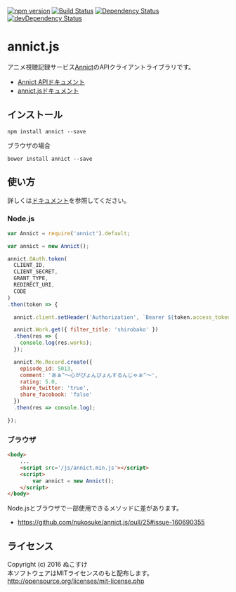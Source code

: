 [![npm version](https://badge.fury.io/js/annict.svg)](https://badge.fury.io/js/annict)
[![Build Status](https://travis-ci.org/nukosuke/annict.js.svg?branch=develop)](https://travis-ci.org/nukosuke/annict.js)
[![Dependency Status](https://david-dm.org/nukosuke/annict.js.svg)](https://david-dm.org/nukosuke/annict.js)
[![devDependency Status](https://david-dm.org/nukosuke/annict.js/dev-status.svg)](https://david-dm.org/nukosuke/annict.js#info=devDependencies)

# annict.js
アニメ視聴記録サービス[Annict](https://annict.com/)のAPIクライアントライブラリです。

- [Annict APIドキュメント](https://annict.wikihub.io/)
- [annict.jsドキュメント](http://qiita.com/nukosuke/items/eb4829de5a0497bd43c2)


## インストール
```
npm install annict --save
```

ブラウザの場合
```
bower install annict --save
```

## 使い方
詳しくは[ドキュメント](http://qiita.com/nukosuke/items/eb4829de5a0497bd43c2)を参照してください。

### Node.js

```js
var Annict = require('annict').default;

var annict = new Annict();

annict.OAuth.token(
  CLIENT_ID,
  CLIENT_SECRET,
  GRANT_TYPE,
  REDIRECT_URI,
  CODE
)
.then(token => {

  annict.client.setHeader('Authorization', `Bearer ${token.access_token}`);

  annict.Work.get({ filter_title: 'shirobako' })
  .then(res => {
    console.log(res.works);
  });

  annict.Me.Record.create({
    episode_id: 5013,
    comment: 'あぁ^～心がぴょんぴょんするんじゃぁ^～',
    rating: 5.0,
    share_twitter: 'true',
    share_facebook: 'false'
  })
  .then(res => console.log);

});
```

### ブラウザ

```html
<body>
    ...
    <script src='/js/annict.min.js'></script>
    <script>
        var annict = new Annict();
    </script>
</body>
```

Node.jsとブラウザで一部使用できるメソッドに差があります。  
- https://github.com/nukosuke/annict.js/pull/25#issue-160690355

## ライセンス
Copyright (c) 2016 ぬこすけ  
本ソフトウェアはMITライセンスのもと配布します。  
http://opensource.org/licenses/mit-license.php
